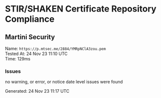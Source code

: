 # STIR/SHAKEN Certificate Repository Compliance

## Martini Security

Name: `https://p.mtsec.me/2884/YMRpNClA3zou.pem`\
Tested At: 24 Nov 23 11:10 UTC\
Time: 129ms

### Issues

no warning, or error, or notice date level issues were found

Generated: 24 Nov 23 11:17 UTC